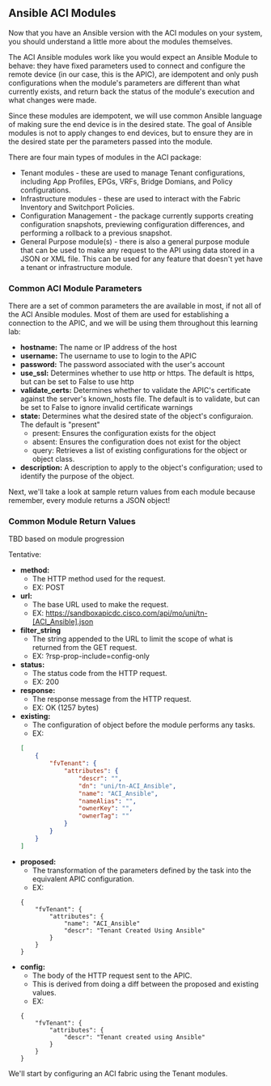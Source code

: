## Ansible ACI Modules

Now that you have an Ansible version with the ACI modules on your system, you should understand a little more about the modules themselves.

The ACI Ansible modules work like you would expect an Ansible Module to behave: they have fixed parameters used to connect and configure the remote device (in our case, this is the APIC), are idempotent and only push configurations when the module's parameters are different than what currently exists, and return back the status of the module's execution and what changes were made.

Since these modules are idempotent, we will use common Ansible language of making sure the end device is in the desired state. The goal of Ansible modules is not to apply changes to end devices, but to ensure they are in the desired state per the parameters passed into the module.

There are four main types of modules in the ACI package:

* Tenant modules - these are used to manage Tenant configurations, including App Profiles, EPGs, VRFs, Bridge Domians, and Policy configurations.
* Infrastructure modules - these are used to interact with the Fabric Inventory and Switchport Policies.
* Configuration Management - the package currently supports creating configuration snapshots, previewing configuration differences, and performing a rollback to a previous snapshot.
* General Purpose module(s) - there is also a general purpose module that can be used to make any request to the API using data stored in a JSON or XML file. This can be used for any feature that doesn't yet have a tenant or infrastructure module.

### Common ACI Module Parameters

There are a set of common parameters the are available in most, if not all of the ACI Ansible modules. Most of them are used for establishing a connection to the APIC, and we will be using them throughout this learning lab:

* **hostname:** The name or IP address of the host
* **username:** The username to use to login to the APIC
* **password:** The password associated with the user's account
* **use_ssl:** Determines whether to use http or https. The default is https, but can be set to False to use http
* **validate_certs:** Determines whether to validate the APIC's certificate against the server's known_hosts file. The default is to validate, but can be set to False to ignore invalid certificate warnings
* **state:** Determines what the desired state of the object's configuraion. The default is "present"
    - present: Ensures the configuration exists for the object
    - absent: Ensures the configuration does not exist for the object
    - query: Retrieves a list of existing configurations for the object or object class.
* **description:** A description to apply to the object's configuration; used to identify the purpose of the object.

Next, we'll take a look at sample return values from each module because remember, every module returns a JSON object!

### Common Module Return Values

TBD based on module progression

Tentative:
* **method:**
    - The HTTP method used for the request.
    - EX: POST
* **url:**
    - The base URL used to make the request.
    - EX: https://sandboxapicdc.cisco.com/api/mo/uni/tn-[ACI_Ansible].json
* **filter_string**
    - The string appended to the URL to limit the scope of what is returned from the GET request.
    - EX: ?rsp-prop-include=config-only
* **status:**
    - The status code from the HTTP request.
    - EX: 200
* **response:**
    - The response message from the HTTP request.
    - EX: OK (1257 bytes)
* **existing:**
    - The configuration of object before the module performs any tasks.
    - EX:
    ```json
    [
        {
            "fvTenant": {
                "attributes": {
                    "descr": "",
                    "dn": "uni/tn-ACI_Ansible",
                    "name": "ACI_Ansible",
                    "nameAlias": "",
                    "ownerKey": "",
                    "ownerTag": ""
                }
            }
        }
    ]
    ```
* **proposed:**
    - The transformation of the parameters defined by the task into the equivalent APIC configuration.
    - EX:
    ```
    {
        "fvTenant": {
            "attributes": {
                "name": "ACI_Ansible"
                "descr": "Tenant Created Using Ansible"
            }
        }
    }
    ```
* **config:**
    - The body of the HTTP request sent to the APIC.
    - This is derived from doing a diff between the proposed and existing values.
    - EX:
    ```
    {
        "fvTenant": {
            "attributes": {
                "descr": "Tenant created using Ansible"
            }
        }
    }
    ```

We'll start by configuring an ACI fabric using the Tenant modules.

